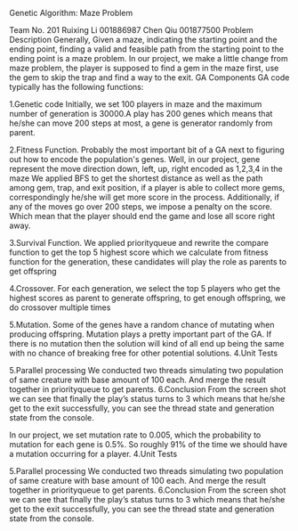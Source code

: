 Genetic Algorithm: Maze Problem

Team No. 201
Ruixing Li 001886987
Chen Qiu 001877500
Problem Description
Generally, Given a maze, indicating the starting point and the ending point, finding a valid and feasible path from the starting point to the ending point is a maze problem.
In our project, we make a little change from maze problem, the player is supposed to find a gem in the maze first, use the gem to skip the trap and find a way to the exit.
GA Components
GA code typically has the following functions:

1.Genetic code 
Initially, we set 100 players in maze and the maximum number of generation is 30000.A play has 200 genes which means that he/she can move 200 steps at most, a gene is generator randomly from parent.

2.Fitness Function.
Probably the most important bit of a GA next to figuring out how to encode the population's genes. Well, in our project, gene represent the move direction down, left, up, right encoded as 1,2,3,4 in the maze
We applied BFS to get the shortest distance as well as the path among gem, trap, and exit position, if a player is able to collect more gems, correspondingly he/she will get more score in the process.
Additionally, if any of the moves go over 200 steps, we impose a penalty on the score. Which mean that the player should end the game and lose all score right away.

3.Survival Function. 
We applied priorityqueue and rewrite the compare function to get the top 5 highest score which we calculate from fitness function for the generation, these candidates will play the role as parents to get offspring

4.Crossover. 
For each generation, we select the top 5 players who get the highest scores as parent to generate offspring, to get enough offspring, we do crossover multiple times  

5.Mutation. 
Some of the genes have a random chance of mutating when producing offspring. Mutation plays a pretty important part of the GA. If there is no mutation then the solution will kind of all end up being the same with no chance of breaking free for other potential solutions.
4.Unit Tests
  
5.Parallel processing
We conducted two threads simulating two population of same creature with base amount of 100 each. And merge the result together in priorityqueue to get parents.
6.Conclusion
From the screen shot we can see that finally the play’s status turns to 3 which means that he/she get to the exit successfully, you can see the thread state and generation state from the console.
   
In our project, we set mutation rate to 0.005, which the probability to mutation for each gene is 0.5%. So roughly 91% of the time we should have a mutation occurring for a player.
4.Unit Tests
  
5.Parallel processing
We conducted two threads simulating two population of same creature with base amount of 100 each. And merge the result together in priorityqueue to get parents.
6.Conclusion
From the screen shot we can see that finally the play’s status turns to 3 which means that he/she get to the exit successfully, you can see the thread state and generation state from the console.
   

